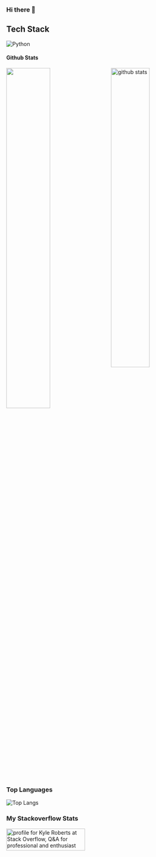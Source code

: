 ### Hi there 👋

## Tech Stack
<p>
  <img alt="Python" src="https://img.shields.io/badge/Python%20-%2314354C.svg?style=flat-square&logo=python&logoColor=white" />
</p>

#### Github Stats
<img src="https://github-readme-stats.vercel.app/api?username=kylearoberts&show_icons=true&theme=gotham&count_private=true" alt="github stats" width="45%" align="right"/>
<img src="https://github-readme-streak-stats.herokuapp.com/?user=kylearoberts&theme=dark&count_private=true" width="48%" >

### Top Languages
 ![Top Langs](https://github-readme-stats.vercel.app/api/top-langs/?username=kylearoberts&layout=compact&count_private=true)

### My Stackoverflow Stats
<a href="https://stackoverflow.com/users/15906988/kyle-roberts"><img src="https://stackoverflow.com/users/flair/15906988.png" width="208" height="58" alt="profile for Kyle Roberts at Stack Overflow, Q&amp;A for professional and enthusiast programmers" title="profile for Kyle Roberts at Stack Overflow, Q&amp;A for professional and enthusiast programmers"></a>

<!--
**kylearoberts/kylearoberts** is a ✨ _special_ ✨ repository because its `README.md` (this file) appears on your GitHub profile.

Here are some ideas to get you started:

- 🔭 I’m currently working on ...
- 🌱 I’m currently learning ...
- 👯 I’m looking to collaborate on ...
- 🤔 I’m looking for help with ...
- 💬 Ask me about ...
- 📫 How to reach me: ...
- 😄 Pronouns: ...
- ⚡ Fun fact: ...
-->
